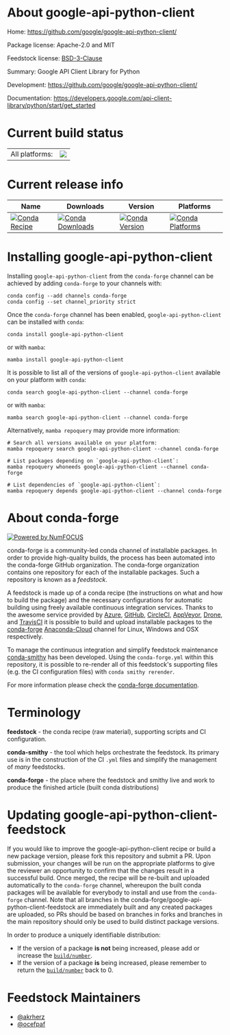 About google-api-python-client
==============================

Home: https://github.com/google/google-api-python-client/

Package license: Apache-2.0 and MIT

Feedstock license: [BSD-3-Clause](https://github.com/conda-forge/google-api-python-client-feedstock/blob/main/LICENSE.txt)

Summary: Google API Client Library for Python

Development: https://github.com/google/google-api-python-client/

Documentation: https://developers.google.com/api-client-library/python/start/get_started

Current build status
====================


<table><tr><td>All platforms:</td>
    <td>
      <a href="https://dev.azure.com/conda-forge/feedstock-builds/_build/latest?definitionId=4578&branchName=main">
        <img src="https://dev.azure.com/conda-forge/feedstock-builds/_apis/build/status/google-api-python-client-feedstock?branchName=main">
      </a>
    </td>
  </tr>
</table>

Current release info
====================

| Name | Downloads | Version | Platforms |
| --- | --- | --- | --- |
| [![Conda Recipe](https://img.shields.io/badge/recipe-google--api--python--client-green.svg)](https://anaconda.org/conda-forge/google-api-python-client) | [![Conda Downloads](https://img.shields.io/conda/dn/conda-forge/google-api-python-client.svg)](https://anaconda.org/conda-forge/google-api-python-client) | [![Conda Version](https://img.shields.io/conda/vn/conda-forge/google-api-python-client.svg)](https://anaconda.org/conda-forge/google-api-python-client) | [![Conda Platforms](https://img.shields.io/conda/pn/conda-forge/google-api-python-client.svg)](https://anaconda.org/conda-forge/google-api-python-client) |

Installing google-api-python-client
===================================

Installing `google-api-python-client` from the `conda-forge` channel can be achieved by adding `conda-forge` to your channels with:

```
conda config --add channels conda-forge
conda config --set channel_priority strict
```

Once the `conda-forge` channel has been enabled, `google-api-python-client` can be installed with `conda`:

```
conda install google-api-python-client
```

or with `mamba`:

```
mamba install google-api-python-client
```

It is possible to list all of the versions of `google-api-python-client` available on your platform with `conda`:

```
conda search google-api-python-client --channel conda-forge
```

or with `mamba`:

```
mamba search google-api-python-client --channel conda-forge
```

Alternatively, `mamba repoquery` may provide more information:

```
# Search all versions available on your platform:
mamba repoquery search google-api-python-client --channel conda-forge

# List packages depending on `google-api-python-client`:
mamba repoquery whoneeds google-api-python-client --channel conda-forge

# List dependencies of `google-api-python-client`:
mamba repoquery depends google-api-python-client --channel conda-forge
```


About conda-forge
=================

[![Powered by
NumFOCUS](https://img.shields.io/badge/powered%20by-NumFOCUS-orange.svg?style=flat&colorA=E1523D&colorB=007D8A)](https://numfocus.org)

conda-forge is a community-led conda channel of installable packages.
In order to provide high-quality builds, the process has been automated into the
conda-forge GitHub organization. The conda-forge organization contains one repository
for each of the installable packages. Such a repository is known as a *feedstock*.

A feedstock is made up of a conda recipe (the instructions on what and how to build
the package) and the necessary configurations for automatic building using freely
available continuous integration services. Thanks to the awesome service provided by
[Azure](https://azure.microsoft.com/en-us/services/devops/), [GitHub](https://github.com/),
[CircleCI](https://circleci.com/), [AppVeyor](https://www.appveyor.com/),
[Drone](https://cloud.drone.io/welcome), and [TravisCI](https://travis-ci.com/)
it is possible to build and upload installable packages to the
[conda-forge](https://anaconda.org/conda-forge) [Anaconda-Cloud](https://anaconda.org/)
channel for Linux, Windows and OSX respectively.

To manage the continuous integration and simplify feedstock maintenance
[conda-smithy](https://github.com/conda-forge/conda-smithy) has been developed.
Using the ``conda-forge.yml`` within this repository, it is possible to re-render all of
this feedstock's supporting files (e.g. the CI configuration files) with ``conda smithy rerender``.

For more information please check the [conda-forge documentation](https://conda-forge.org/docs/).

Terminology
===========

**feedstock** - the conda recipe (raw material), supporting scripts and CI configuration.

**conda-smithy** - the tool which helps orchestrate the feedstock.
                   Its primary use is in the construction of the CI ``.yml`` files
                   and simplify the management of *many* feedstocks.

**conda-forge** - the place where the feedstock and smithy live and work to
                  produce the finished article (built conda distributions)


Updating google-api-python-client-feedstock
===========================================

If you would like to improve the google-api-python-client recipe or build a new
package version, please fork this repository and submit a PR. Upon submission,
your changes will be run on the appropriate platforms to give the reviewer an
opportunity to confirm that the changes result in a successful build. Once
merged, the recipe will be re-built and uploaded automatically to the
`conda-forge` channel, whereupon the built conda packages will be available for
everybody to install and use from the `conda-forge` channel.
Note that all branches in the conda-forge/google-api-python-client-feedstock are
immediately built and any created packages are uploaded, so PRs should be based
on branches in forks and branches in the main repository should only be used to
build distinct package versions.

In order to produce a uniquely identifiable distribution:
 * If the version of a package **is not** being increased, please add or increase
   the [``build/number``](https://docs.conda.io/projects/conda-build/en/latest/resources/define-metadata.html#build-number-and-string).
 * If the version of a package **is** being increased, please remember to return
   the [``build/number``](https://docs.conda.io/projects/conda-build/en/latest/resources/define-metadata.html#build-number-and-string)
   back to 0.

Feedstock Maintainers
=====================

* [@akrherz](https://github.com/akrherz/)
* [@ocefpaf](https://github.com/ocefpaf/)


